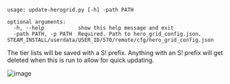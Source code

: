```
usage: update-herogrid.py [-h] -path PATH

optional arguments:
  -h, --help           show this help message and exit
  -path PATH, -p PATH  Required. Path to hero_grid_config.json. STEAM_INSTALL/userdata/USER_ID/570/remote/cfg/hero_grid_config.json
```

The tier lists will be saved with a S! prefix. Anything with an S! prefix will get deleted when this is run to allow for quick updating.

![image](https://user-images.githubusercontent.com/6697473/94150156-6b4f2d80-fe3e-11ea-9226-9ac26a25ea7e.png)